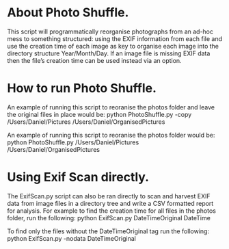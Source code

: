 # About Photo Shuffle.
This script will programmatically reorganise photographs from an ad-hoc mess to something structured: using the EXIF information from each file and use the creation time of each image as key to organise each image into the directory structure Year/Month/Day.  If an image file is missing EXIF data then the file’s creation time can be used instead via an option.

# How to run Photo Shuffle.
An example of running this script to reoranise the photos folder and leave the original files in place would be:
    python PhotoShuffle.py -copy /Users/Daniel/Pictures /Users/Daniel/OrganisedPictures

An example of running this script to reoranise the photos folder would be:
    python PhotoShuffle.py /Users/Daniel/Pictures /Users/Daniel/OrganisedPictures

# Using Exif Scan directly.
The ExifScan.py script can also be ran directly to scan and harvest EXIF data from image files in a directory tree and write a CSV formatted report for analysis.  For example to find the creation time for all files in the photos folder, run the following:
    python ExifScan.py DateTimeOriginal DateTime

To find only the files without the DateTimeOriginal tag run the following:
    python ExifScan.py -nodata DateTimeOriginal

